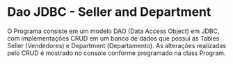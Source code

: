 # Dao JDBC - Seller and Department

O Programa consiste em um modelo DAO (Data Access Object) em JDBC, com implementações CRUD em um banco de dados que possui as Tables Seller (Vendedores) e Department (Departamento). As alterações realizadas pelo CRUD é mostrado no console conforme programado na class Program.

